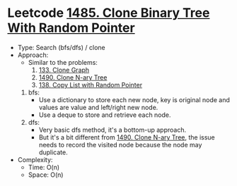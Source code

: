 # Leetcode [1485. Clone Binary Tree With Random Pointer](https://leetcode.com/problems/clone-binary-tree-with-random-pointer/)
- Type: Search (bfs/dfs) / clone
- Approach:
	- Similar to the problems:
		1. [133. Clone Graph](https://leetcode.com/problems/clone-graph/)
		2. [1490. Clone N-ary Tree](https://leetcode.com/problems/clone-n-ary-tree/)
		3. [138. Copy List with Random Pointer](https://leetcode.com/problems/copy-list-with-random-pointer/)
	1. bfs:
		- Use a dictionary to store each new node, key is original node and values are value and left/right new node.
		- Use a deque to store and retrieve each node.
	2. dfs:
		- Very basic dfs method, it's a bottom-up approach.
		- But it's a bit different from [1490. Clone N-ary Tree](https://leetcode.com/problems/clone-n-ary-tree/), the issue needs to record the visited node because the node may duplicate.
- Complexity:
	- Time: O(n)
	- Space: O(n)